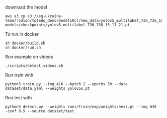 download the model
```
aws s3 cp s3://eg-ukraine-team/rodion/toledo_demo/model10cl/new_data/yolov5_multilabel_736_736_15_11_21.pt models/checkpoints/yolov5_multilabel_736_736_15_11_21.pt
```
To run in docker
```
sh docker/build.sh
sh docker/run.sh
```
Run example on videos 
```
./scripts/detect_videos.sh
```
Run train with 
```
python3 train.py --img 416 --batch 2 --epochs 30 --data dataset/data.yaml --weights yolov5s.pt
```
Run test with
```
python3 detect.py --weights runs/train/exp/weights/best.pt --img 416 --conf 0.5 --source dataset/test
```
